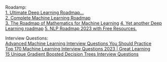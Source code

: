 

Roadamp: <br>
[1. Ultimate Deep Learning Roadmap...](https://www.kaggle.com/discussions/getting-started/218320) <br>
[2. Complete Machine Learning Roadmap](https://prepinsta.com/complete-machine-learning-roadmap/)<br>
[3. The Roadmap of Mathematics for Machine Learning](https://tivadardanka.com/blog/roadmap-of-mathematics-for-machine-learning)
[4. Yet another Deep Learning roadmap](https://itkpi.pp.ua/deep-learning-roadmap/)
[5. NLP Roadmap 2023 with Free Resources.](https://blog.futuresmart.ai/nlp-roadmap-2023-with-free-resources)


Interview Questions:<br>
[Advanced Machine Learning Interview Questions You Should Practice](https://www.interviewkickstart.com/interview-questions/advanced-machine-learning-interview-questions)<br>
[Top 170 Machine Learning Interview Questions 2023 | Great Learning](https://www.mygreatlearning.com/blog/machine-learning-interview-questions/)<br>
[15 Unique Gradient Boosted Decision Trees Interview Questions](https://analyticsarora.com/9-unique-gbdt-machine-learning-interview-questions/)<br>


